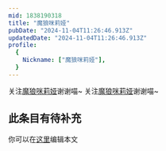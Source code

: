 ```yaml
---
mid: 1838190318
title: "魔狼咪莉娅"
pubDate: "2024-11-04T11:26:46.913Z"
updatedDate: "2024-11-04T11:26:46.913Z"
profile:
  {
    Nickname: ["魔狼咪莉娅"],
  }
---
```


关注[魔狼咪莉娅](https://space.bilibili.com/1838190318)谢谢喵~ 关注[魔狼咪莉娅](https://space.bilibili.com/1838190318)谢谢喵~

## 此条目有待补充
你可以在[这里](https://github.com/Yuhanawa/VTuber.ICU/edit/master/src/content/v/魔狼咪莉娅/index.md)编辑本文
